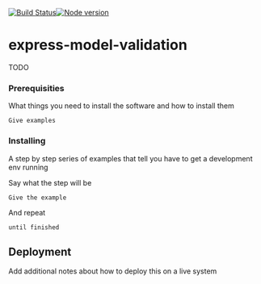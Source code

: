 [![Build Status](https://travis-ci.org/marcmeans/express-model-validation.svg?branch=master)](https://travis-ci.org/marcmeans/express-model-validation)[![Node version](https://img.shields.io/node/v/6.0.x.svg?style=flat)](http://nodejs.org/download/)

# express-model-validation

TODO

### Prerequisities

What things you need to install the software and how to install them

```
Give examples
```

### Installing

A step by step series of examples that tell you have to get a development env running

Say what the step will be

```
Give the example
```

And repeat

```
until finished
```

## Deployment

Add additional notes about how to deploy this on a live system

